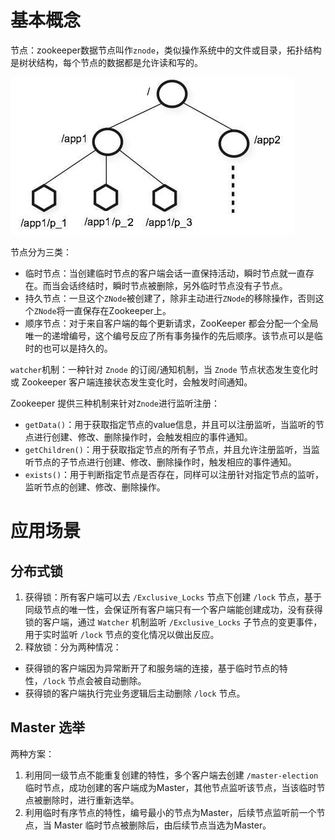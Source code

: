 # 基本概念

节点：zookeeper数据节点叫作`znode`，类似操作系统中的文件或目录，拓扑结构是树状结构，每个节点的数据都是允许读和写的。

![306](assets/306.png)

节点分为三类：

* 临时节点：当创建临时节点的客户端会话一直保持活动，瞬时节点就一直存在。而当会话终结时，瞬时节点被删除，另外临时节点没有子节点。
* 持久节点：一旦这个`ZNode`被创建了，除非主动进行`ZNode`的移除操作，否则这个`ZNode`将一直保存在Zookeeper上。
* 顺序节点：对于来自客户端的每个更新请求，ZooKeeper 都会分配一个全局唯一的递增编号，这个编号反应了所有事务操作的先后顺序。该节点可以是临时的也可以是持久的。

`watcher`机制：一种针对 `Znode` 的订阅/通知机制，当 `Znode` 节点状态发生变化时或 Zookeeper 客户端连接状态发生变化时，会触发时间通知。

Zookeeper 提供三种机制来针对`Znode`进行监听注册：

* `getData()`：用于获取指定节点的value信息，并且可以注册监听，当监听的节点进行创建、修改、删除操作时，会触发相应的事件通知。
* `getChildren()`：用于获取指定节点的所有子节点，并且允许注册监听，当监听节点的子节点进行创建、修改、删除操作时，触发相应的事件通知。
* `exists()`：用于判断指定节点是否存在，同样可以注册针对指定节点的监听，监听节点的创建、修改、删除操作。

# 应用场景

## 分布式锁

1. 获得锁：所有客户端可以去 `/Exclusive_Locks` 节点下创建 `/lock` 节点，基于同级节点的唯一性，会保证所有客户端只有一个客户端能创建成功，没有获得锁的客户端，通过 `Watcher` 机制监听 `/Exclusive_Locks` 子节点的变更事件，用于实时监听 `/lock` 节点的变化情况以做出反应。
2. 释放锁：分为两种情况：

* 获得锁的客户端因为异常断开了和服务端的连接，基于临时节点的特性，`/lock` 节点会被自动删除。
* 获得锁的客户端执行完业务逻辑后主动删除 `/lock` 节点。

## Master 选举

两种方案：

1. 利用同一级节点不能重复创建的特性，多个客户端去创建 `/master-election` 临时节点，成功创建的客户端成为Master，其他节点监听该节点，当该临时节点被删除时，进行重新选举。
2. 利用临时有序节点的特性，编号最小的节点为Master，后续节点监听前一个节点，当 Master 临时节点被删除后，由后续节点当选为Master。
